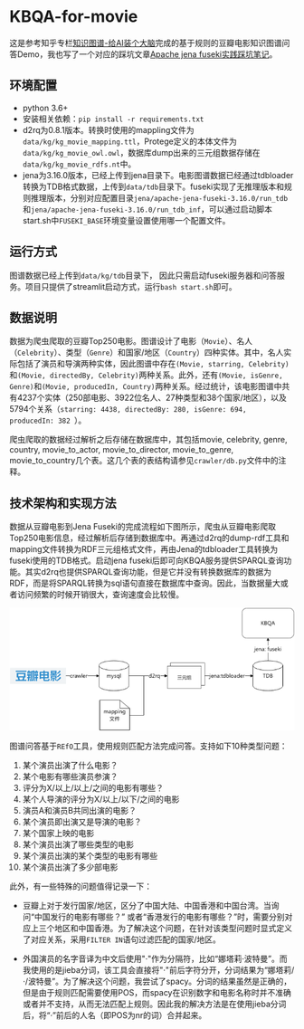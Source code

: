 # KBQA-for-movie

这是参考知乎专栏[知识图谱-给AI装个大脑](https://www.zhihu.com/column/knowledgegraph)完成的基于规则的豆瓣电影知识图谱问答Demo，我也写了一个对应的踩坑文章[Apache jena fuseki实践踩坑笔记](https://zhuanlan.zhihu.com/p/460129220?)。

## 环境配置 

+ python 3.6+
+ 安装相关依赖：`pip install -r requirements.txt`
+ d2rq为0.8.1版本。转换时使用的mappling文件为`data/kg/kg_movie_mapping.ttl`，Protege定义的本体文件为`data/kg/kg_movie_owl.owl`，数据库dump出来的三元组数据存储在`data/kg/kg_movie_rdfs.nt`中。
+ jena为3.16.0版本，已经上传到jena目录下。电影图谱数据已经通过tdbloader转换为TDB格式数据，上传到`data/tdb`目录下。fuseki实现了无推理版本和规则推理版本，分别对应配置目录`jena/apache-jena-fuseki-3.16.0/run_tdb`和`jena/apache-jena-fuseki-3.16.0/run_tdb_inf`，可以通过启动脚本start.sh中`FUSEKI_BASE`环境变量设置使用哪一个配置文件。

## 运行方式

图谱数据已经上传到`data/kg/tdb`目录下， 因此只需启动fuseki服务器和问答服务。项目只提供了streamlit启动方式，运行`bash start.sh`即可。

## 数据说明

数据为爬虫爬取的豆瓣Top250电影。图谱设计了电影（`Movie`）、名人（`Celebrity`）、类型（`Genre`）和国家/地区（`Country`）四种实体。其中，名人实际包括了演员和导演两种实体，因此图谱中存在`(Movie, starring, Celebrity)`和`(Movie, directedBy, Celebrity)`两种关系。此外，还有`(Movie, isGenre, Genre)`和`(Movie, producedIn, Country)`两种关系。经过统计，该电影图谱中共有4237个实体（250部电影、3922位名人、27种类型和38个国家/地区），以及5794个关系（`starring: 4438, directedBy: 280, isGenre: 694, producedIn: 382 `）。

爬虫爬取的数据经过解析之后存储在数据库中，其包括movie, celebrity, genre, country, movie_to_actor, movie_to_director, movie_to_genre, movie_to_country几个表。这几个表的表结构请参见`crawler/db.py`文件中的注释。

## 技术架构和实现方法

数据从豆瓣电影到Jena Fuseki的完成流程如下图所示，爬虫从豆瓣电影爬取Top250电影信息，经过解析后存储到数据库中。再通过d2rq的dump-rdf工具和mapping文件转换为RDF三元组格式文件，再由Jena的tdbloader工具转换为fuseki使用的TDB格式。启动jena fuseki后即可向KBQA服务提供SPARQL查询功能。其实d2rq也提供SPARQL查询功能，但是它并没有转换数据库的数据为RDF，而是将SPARQL转换为sql语句直接在数据库中查询。因此，当数据量大或者访问频繁的时候开销很大，查询速度会比较慢。

![image-20220301171316797](./data/img/image-20220301171316797.png)



图谱问答基于`REfO`工具，使用规则匹配方法完成问答。支持如下10种类型问题：

1. 某个演员出演了什么电影？
2. 某个电影有哪些演员参演？
3. 评分为X/以上/以上/之间的电影有哪些？
4. 某个人导演的评分为X/以上/以下/之间的电影
5. 演员A和演员B共同出演的电影？
6. 某个演员即出演又是导演的电影？
7. 某个国家上映的电影
8. 某个演员出演了哪些类型的电影
9. 某个演员出演的某个类型的电影有哪些
10. 某个演员出演了多少部电影



此外，有一些特殊的问题值得记录一下：

+ 豆瓣上对于发行国家/地区，区分了中国大陆、中国香港和中国台湾。当询问“中国发行的电影有哪些？” 或者“香港发行的电影有哪些？”时，需要分别对应上三个地区和中国香港。为了解决这个问题，在针对该类型问题时显式定义了对应关系，采用`FILTER IN`语句过滤匹配的国家/地区。

+ 外国演员的名字音译为中文后使用"·"作为分隔符，比如“娜塔莉·波特曼”。而我使用的是jieba分词，该工具会直接将"·"前后字符分开，分词结果为“娜塔莉/·/波特曼”。为了解决这个问题，我尝试了spacy。分词的结果虽然是正确的，但是由于规则匹配需要使用POS，而spacy在识别数字和电影名称时并不准确或者并不支持，从而无法匹配上规则。因此我的解决方法是在使用jieba分词后，将“·”前后的人名（即POS为nr的词）合并起来。

  







 

